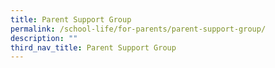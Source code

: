 ```yaml
---
title: Parent Support Group
permalink: /school-life/for-parents/parent-support-group/
description: ""
third_nav_title: Parent Support Group
---
```


